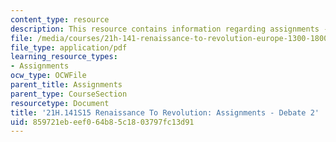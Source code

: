 ```yaml
---
content_type: resource
description: This resource contains information regarding assignments - debate 2.
file: /media/courses/21h-141-renaissance-to-revolution-europe-1300-1800-spring-2015/859721ebeef064b85c1803797fc13d91_MIT21H_141S15_Debate2.pdf
file_type: application/pdf
learning_resource_types:
- Assignments
ocw_type: OCWFile
parent_title: Assignments
parent_type: CourseSection
resourcetype: Document
title: '21H.141S15 Renaissance To Revolution: Assignments - Debate 2'
uid: 859721eb-eef0-64b8-5c18-03797fc13d91
---
```


